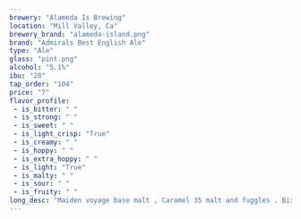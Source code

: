 ```yaml
---
brewery: "Alameda Is Brewing"
location: "Mill Valley, Ca"
brewery_brand: "alameda-island.png"
brand: "Admirals Best English Ale"
type: "Ale"
glass: "pint.png"
alcohol: "5.1%"
ibu: "28"
tap_order: "104"
price: "7"
flavor_profile:
 - is_bitter: " "
 - is_strong: " "
 - is_sweet: " "
 - is_light_crisp: "True"
 - is_creamy: " "
 - is_hoppy: " "
 - is_extra_hoppy: " "
 - is_light: "True"
 - is_malty: " "
 - is_sour: " "
 - is_fruity: " "
long_desc: "Maiden voyage base malt , Caramel 35 malt and fuggles . Biscuity, bready and downright delicious."
---
```


